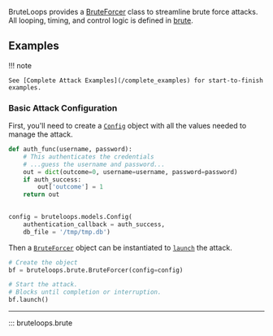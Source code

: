BruteLoops provides a [BruteForcer](#bruteloops.brute.BruteForcer) class
to streamline brute force attacks. All looping, timing, and control logic
is defined in [brute](#bruteloops.brute.BruteForcer.launch).

## Examples

!!! note

    See [Complete Attack Examples](/complete_examples) for start-to-finish
    examples.

### Basic Attack Configuration

First, you'll need to create a [`Config`](/pkg-docs/models#bruteloops.models.Config) object
with all the values needed to manage the attack.

``````python
def auth_func(username, password):
    # This authenticates the credentials
    # ...guess the username and password...
    out = dict(outcome=0, username=username, password=password)
    if auth_success:
        out['outcome'] = 1
    return out
        

config = bruteloops.models.Config(
    authentication_callback = auth_success,
    db_file = '/tmp/tmp.db')
``````

Then a [`BruteForcer`](#bruteloops.brute.BruteForcer) object can be instantiated
to [`launch`](#bruteloops.brute.BruteForcer.launch) the attack.

``````python
# Create the object
bf = bruteloops.brute.BruteForcer(config=config)

# Start the attack.
# Blocks until completion or interruption.
bf.launch()
``````

------

::: bruteloops.brute


